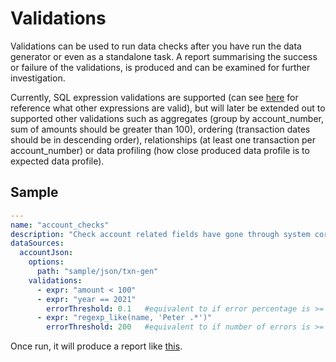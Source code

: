 # Validations

Validations can be used to run data checks after you have run the data generator or even as a standalone task. A report 
summarising the success or failure of the validations, is produced and can be examined for further investigation.
  
Currently, SQL expression validations are supported (can see [here](https://spark.apache.org/docs/latest/api/sql/) 
for reference what other expressions are valid), but will later be extended out to supported other validations such as 
aggregates (group by account_number, sum of amounts should be greater than 100), ordering (transaction dates should be 
in descending order), relationships (at least one transaction per account_number) or data profiling (how close produced 
data profile is to expected data profile).

## Sample

```yaml
---
name: "account_checks"
description: "Check account related fields have gone through system correctly"
dataSources:
  accountJson:
    options:
      path: "sample/json/txn-gen"
    validations:
      - expr: "amount < 100"
      - expr: "year == 2021"
        errorThreshold: 0.1   #equivalent to if error percentage is >= 10%, then fail
      - expr: "regexp_like(name, 'Peter .*')"
        errorThreshold: 200   #equivalent to if number of errors is >= 200, then fail
```

Once run, it will produce a report like [this](../../sample/docker/data/report/html/validations.html).
